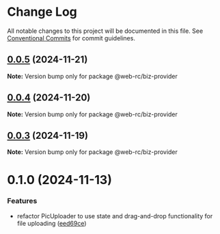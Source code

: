 # Change Log

All notable changes to this project will be documented in this file.
See [Conventional Commits](https://conventionalcommits.org) for commit guidelines.

## [0.0.5](https://github.com/weidyg/web-rc/compare/@web-rc/biz-provider@0.0.4...@web-rc/biz-provider@0.0.5) (2024-11-21)

**Note:** Version bump only for package @web-rc/biz-provider

## [0.0.4](https://github.com/weidyg/web-rc/compare/@web-rc/biz-provider@0.0.3...@web-rc/biz-provider@0.0.4) (2024-11-20)

**Note:** Version bump only for package @web-rc/biz-provider

## [0.0.3](https://github.com/weidyg/web-rc/compare/@web-rc/biz-provider@0.1.0...@web-rc/biz-provider@0.0.3) (2024-11-19)

**Note:** Version bump only for package @web-rc/biz-provider

# 0.1.0 (2024-11-13)

### Features

- refactor PicUploader to use state and drag-and-drop functionality for file uploading ([eed69ce](https://github.com/weidyg/web-rc/commit/eed69ce81703bed3413a8720d733caedf14e94cf))
